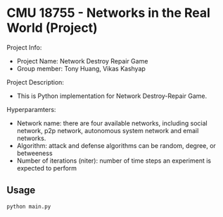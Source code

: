 CMU 18755 - Networks in the Real World (Project)
====

Project Info:
- Project Name: Network Destroy Repair Game
- Group member: Tony Huang, Vikas Kashyap

Project Description:
- This is Python implementation for Network Destroy-Repair Game.

Hyperparamters:
- Network name: there are four available networks, including social network, p2p network, autonomous system network and email networks.
- Algorithm: attack and defense algorithms can be random, degree, or betweeness
- Number of iterations (niter): number of time steps an experiment is expected to perform

## Usage

```python main.py```
